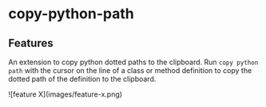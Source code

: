 # copy-python-path

## Features

An extension to copy python dotted paths to the clipboard.
Run `copy python path` with the cursor on the line of a class or method definition to copy the dotted path of the definition to the clipboard.

\!\[feature X\]\(images/feature-x.png\)
